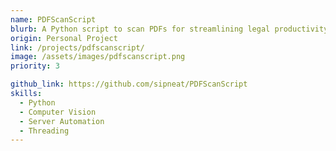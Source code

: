 ```yaml
---
name: PDFScanScript
blurb: A Python script to scan PDFs for streamlining legal productivity
origin: Personal Project
link: /projects/pdfscanscript/
image: /assets/images/pdfscanscript.png
priority: 3

github_link: https://github.com/sipneat/PDFScanScript
skills: 
  - Python
  - Computer Vision
  - Server Automation
  - Threading
---
```

